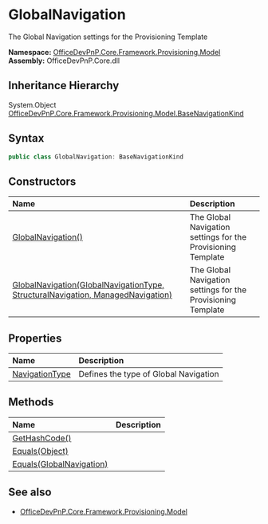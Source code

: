# GlobalNavigation
The Global Navigation settings for the Provisioning Template  

**Namespace:** [OfficeDevPnP.Core.Framework.Provisioning.Model](OfficeDevPnP.Core.Framework.Provisioning.Model.md)  
**Assembly:** OfficeDevPnP.Core.dll  
## Inheritance Hierarchy
System.Object  
    [OfficeDevPnP.Core.Framework.Provisioning.Model.BaseNavigationKind](OfficeDevPnP.Core.Framework.Provisioning.Model.BaseNavigationKind.md)
## Syntax
```C#
public class GlobalNavigation: BaseNavigationKind
```
## Constructors
|**Name**|**Description**|
|:-----|:-----|
| [GlobalNavigation()](OfficeDevPnP.Core.Framework.Provisioning.Model.GlobalNavigation.ctor1.md) |  The Global Navigation settings for the Provisioning Template 
| [GlobalNavigation(GlobalNavigationType, StructuralNavigation, ManagedNavigation)](OfficeDevPnP.Core.Framework.Provisioning.Model.GlobalNavigation.ctor2.md) |  The Global Navigation settings for the Provisioning Template 
## Properties
|**Name**|**Description**|
|:-----|:-----|
| [NavigationType](OfficeDevPnP.Core.Framework.Provisioning.Model.GlobalNavigation.NavigationType.md) | Defines the type of Global Navigation
## Methods
|**Name**|**Description**|
|:-----|:-----|
| [GetHashCode()](OfficeDevPnP.Core.Framework.Provisioning.Model.GlobalNavigation.1c6872bd.md) | 
| [Equals(Object)](OfficeDevPnP.Core.Framework.Provisioning.Model.GlobalNavigation.3520ddbb.md) | 
| [Equals(GlobalNavigation)](OfficeDevPnP.Core.Framework.Provisioning.Model.GlobalNavigation.58417704.md) | 
## See also
- [OfficeDevPnP.Core.Framework.Provisioning.Model](OfficeDevPnP.Core.Framework.Provisioning.Model.md)
